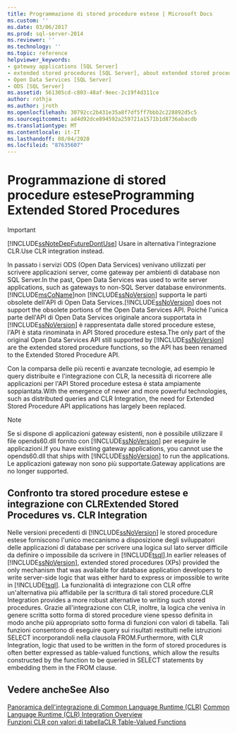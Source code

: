 ```yaml
---
title: Programmazione di stored procedure estese | Microsoft Docs
ms.custom: ''
ms.date: 03/06/2017
ms.prod: sql-server-2014
ms.reviewer: ''
ms.technology: ''
ms.topic: reference
helpviewer_keywords:
- gateway applications [SQL Server]
- extended stored procedures [SQL Server], about extended stored procedures
- Open Data Services [SQL Server]
- ODS [SQL Server]
ms.assetid: 561305cd-c803-48af-9eec-2c19f4d311ce
author: rothja
ms.author: jroth
ms.openlocfilehash: 30792cc2b431e35a8f7df5ff7bbb2c228892d5c5
ms.sourcegitcommit: ad4d92dce894592a259721a1571b1d8736abacdb
ms.translationtype: MT
ms.contentlocale: it-IT
ms.lasthandoff: 08/04/2020
ms.locfileid: "87635607"
---
```

# <a name="programming-extended-stored-procedures"></a><span data-ttu-id="8e89f-102">Programmazione di stored procedure estese</span><span class="sxs-lookup"><span data-stu-id="8e89f-102">Programming Extended Stored Procedures</span></span>
    
> [!IMPORTANT]  
>  [!INCLUDE[ssNoteDepFutureDontUse](../../includes/ssnotedepfuturedontuse-md.md)] <span data-ttu-id="8e89f-103">Usare in alternativa l'integrazione CLR.</span><span class="sxs-lookup"><span data-stu-id="8e89f-103">Use CLR integration instead.</span></span>  
  
 <span data-ttu-id="8e89f-104">In passato i servizi ODS (Open Data Services) venivano utilizzati per scrivere applicazioni server, come gateway per ambienti di database non SQL Server.</span><span class="sxs-lookup"><span data-stu-id="8e89f-104">In the past, Open Data Services was used to write server applications, such as gateways to non-SQL Server database environments.</span></span> [!INCLUDE[msCoName](../../includes/msconame-md.md)]<span data-ttu-id="8e89f-105">non [!INCLUDE[ssNoVersion](../../includes/ssnoversion-md.md)] supporta le parti obsolete dell'API di Open Data Services.</span><span class="sxs-lookup"><span data-stu-id="8e89f-105">[!INCLUDE[ssNoVersion](../../includes/ssnoversion-md.md)] does not support the obsolete portions of the Open Data Services API.</span></span> <span data-ttu-id="8e89f-106">Poiché l'unica parte dell'API di Open Data Services originale ancora supportata in [!INCLUDE[ssNoVersion](../../includes/ssnoversion-md.md)] è rappresentata dalle stored procedure estese, l'API è stata rinominata in API Stored procedure estesa.</span><span class="sxs-lookup"><span data-stu-id="8e89f-106">The only part of the original Open Data Services API still supported by [!INCLUDE[ssNoVersion](../../includes/ssnoversion-md.md)] are the extended stored procedure functions, so the API has been renamed to the Extended Stored Procedure API.</span></span>  
  
 <span data-ttu-id="8e89f-107">Con la comparsa delle più recenti e avanzate tecnologie, ad esempio le query distribuite e l'integrazione con CLR, la necessità di ricorrere alle applicazioni per l'API Stored procedure estesa è stata ampiamente soppiantata.</span><span class="sxs-lookup"><span data-stu-id="8e89f-107">With the emergence of newer and more powerful technologies, such as distributed queries and CLR Integration, the need for Extended Stored Procedure API applications has largely been replaced.</span></span>  
  
> [!NOTE]  
>  <span data-ttu-id="8e89f-108">Se si dispone di applicazioni gateway esistenti, non è possibile utilizzare il file opends60.dll fornito con [!INCLUDE[ssNoVersion](../../includes/ssnoversion-md.md)] per eseguire le applicazioni.</span><span class="sxs-lookup"><span data-stu-id="8e89f-108">If you have existing gateway applications, you cannot use the opends60.dll that ships with [!INCLUDE[ssNoVersion](../../includes/ssnoversion-md.md)] to run the applications.</span></span> <span data-ttu-id="8e89f-109">Le applicazioni gateway non sono più supportate.</span><span class="sxs-lookup"><span data-stu-id="8e89f-109">Gateway applications are no longer supported.</span></span>  
  
## <a name="extended-stored-procedures-vs-clr-integration"></a><span data-ttu-id="8e89f-110">Confronto tra stored procedure estese e integrazione con CLR</span><span class="sxs-lookup"><span data-stu-id="8e89f-110">Extended Stored Procedures vs. CLR Integration</span></span>  
 <span data-ttu-id="8e89f-111">Nelle versioni precedenti di [!INCLUDE[ssNoVersion](../../includes/ssnoversion-md.md)] le stored procedure estese forniscono l'unico meccanismo a disposizione degli sviluppatori delle applicazioni di database per scrivere una logica sul lato server difficile da definire o impossibile da scrivere in [!INCLUDE[tsql](../../includes/tsql-md.md)].</span><span class="sxs-lookup"><span data-stu-id="8e89f-111">In earlier releases of [!INCLUDE[ssNoVersion](../../includes/ssnoversion-md.md)], extended stored procedures (XPs) provided the only mechanism that was available for database application developers to write server-side logic that was either hard to express or impossible to write in [!INCLUDE[tsql](../../includes/tsql-md.md)].</span></span> <span data-ttu-id="8e89f-112">La funzionalità di integrazione con CLR offre un'alternativa più affidabile per la scrittura di tali stored procedure.</span><span class="sxs-lookup"><span data-stu-id="8e89f-112">CLR Integration provides a more robust alternative to writing such stored procedures.</span></span> <span data-ttu-id="8e89f-113">Grazie all'integrazione con CLR, inoltre, la logica che veniva in genere scritta sotto forma di stored procedure viene spesso definita in modo anche più appropriato sotto forma di funzioni con valori di tabella. Tali funzioni consentono di eseguire query sui risultati restituiti nelle istruzioni SELECT incorporandoli nella clausola FROM.</span><span class="sxs-lookup"><span data-stu-id="8e89f-113">Furthermore, with CLR Integration, logic that used to be written in the form of stored procedures is often better expressed as table-valued functions, which allow the results constructed by the function to be queried in SELECT statements by embedding them in the FROM clause.</span></span>  
  
## <a name="see-also"></a><span data-ttu-id="8e89f-114">Vedere anche</span><span class="sxs-lookup"><span data-stu-id="8e89f-114">See Also</span></span>  
 <span data-ttu-id="8e89f-115">[Panoramica dell'integrazione di Common Language Runtime &#40;CLR&#41;](../clr-integration/common-language-runtime-integration-overview.md) </span><span class="sxs-lookup"><span data-stu-id="8e89f-115">[Common Language Runtime &#40;CLR&#41; Integration Overview](../clr-integration/common-language-runtime-integration-overview.md) </span></span>  
 [<span data-ttu-id="8e89f-116">Funzioni CLR con valori di tabella</span><span class="sxs-lookup"><span data-stu-id="8e89f-116">CLR Table-Valued Functions</span></span>](../clr-integration-database-objects-user-defined-functions/clr-table-valued-functions.md)  
  
  
